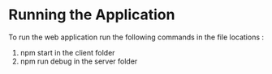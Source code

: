# Running the Application
To run the web application run the following commands in the file locations :
1. npm start in the client folder
2. npm run debug in the server folder
